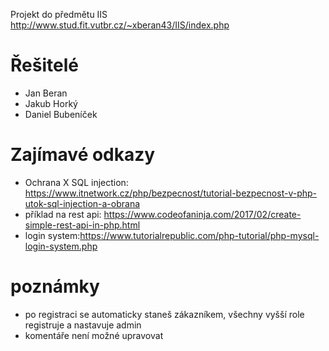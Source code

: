 ﻿Projekt do předmětu IIS
 http://www.stud.fit.vutbr.cz/~xberan43/IIS/index.php

# Řešitelé
* Jan Beran
* Jakub Horký 
* Daniel Bubeníček

# Zajímavé odkazy
* Ochrana X SQL injection: https://www.itnetwork.cz/php/bezpecnost/tutorial-bezpecnost-v-php-utok-sql-injection-a-obrana
* příklad na rest api: https://www.codeofaninja.com/2017/02/create-simple-rest-api-in-php.html
* login system:https://www.tutorialrepublic.com/php-tutorial/php-mysql-login-system.php


# poznámky
* po registraci se automaticky staneš zákazníkem, všechny vyšší role registruje a nastavuje admin
* komentáře není možné upravovat
